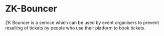 # ZK-Bouncer

ZK Bouncer is a service which can be used by event organisers to prevent reselling of tickets by people who use their platform to book tickets.